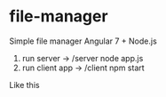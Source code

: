 # file-manager
Simple file manager Angular 7 + Node.js

1) run server -> 
/server
node app.js
2) run client app ->
/client 
npm start

Like this
